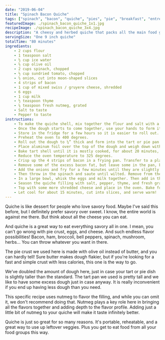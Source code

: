 ```yaml
---
date: "2019-06-04"
title: "Spinach Bacon Quiche"
tags: ["spinach", "bacon", "quiche", "pies", "pie", "breakfast", "entrees"]
featuredImage: ./spinach_bacon_quiche_1x1.jpg
recipeImage: ./spinach_bacon_quiche_3x4.jpg
description: "A cheesy and herbed quiche that packs all the main food groups into one pie."
servingSize: "One 9 inch quiche"
totalTime: "80 minutes"
ingredients:
    - 2 cups flour
    - 1 teaspoon salt
    - ½ cup ice water
    - ½ cup olive oil
    - 2 cups spinach, chopped
    - ½ cup sundried tomato, chopped
    - ½ onion, cut into moon-shaped slices
    - 4 strips of bacon
    - 1 cup of mixed swiss / gruyere cheese, shredded
    - 6 eggs
    - 1 cup milk
    - ½ teaspoon thyme
    - ¼ teaspoon fresh nutmeg, grated
    - Salt to taste
    - Pepper to taste
instructions:
    - To make the quiche shell, mix together the flour and salt with a fork in a bowl. In a separate bowl, mix the olive oil and cold water together until it combines. Then pour the mixture into the flour. 
    - Once the dough starts to come together, use your hands to form it into a ball. 
    - Store in the fridge for a few hours so it is easier to roll out. 
    - Preheat the oven to 400 degrees. 
    - Roll out the dough to ¼” thick and form into the tart or pie pan. Trim away excess dough and store for later. 
    - Place aluminum foil over the top of the dough and weigh down with something, i.e. uncooked rice, to imitate the weight of the filling.
    - Bake tart shell until it is mostly cooked, for about 20 minutes, and then remove to cool.
    - Reduce the oven temperature to 325 degrees. 
    - Crisp up the 4 strips of bacon in a frying pan. Transfer to a plate covered in a paper towel to remove excess fat and cool. 
    - Remove some of the excess bacon fat, but leave some in the pan, because we are going to saute the onion and then the spinach in the same pan, using the flavor from the bacon. 
    - Add the onions and fry for a few minutes until they are slightly browned. Remove from the pan and set aside. 
    - Then throw in the spinach and saute until wilted. Remove from the pan once again. It is important to prepare all three of these ingredients in a frying pan separately, because they each have different cooking times. 
    - In a large bowl, whisk the eggs and milk together. Then add in the rest of the filling -- sundried tomato, spinach, onion, bacon, and shredded cheese. Mix until combined. 
    - Season the quiche filling with salt, pepper, thyme, and fresh grated nutmeg! 
    - Top with some more shredded cheese and place in the oven. Bake for about 40-45 minutes, or until a toothpick inserted comes out clean
    - Let cool for about 15 minutes, cut into slices, and serve warm!
---
```

Quiche is like dessert for people who love savory food. Maybe I've said this before, but I definitely prefer savory over sweet. I know, the entire world is against me there. But think about all the cheese you can eat.

And quiche is a great way to eat everything savory all in one. I mean, you can't go wrong with pie crust, eggs, and cheese. And such endless flavor possibilities! Bacon, ham, broccoli, bell peppers, spinach, mushroom, herbs... You can throw whatever you want in there.

The pie crust we used here is made with olive oil instead of butter, and you can hardly tell! Sure butter makes dough flakier, but if you're looking for a fast and simple crust with less calories, this one is the way to go.

We’ve doubled the amount of dough here, just in case your tart or pie dish is slightly taller than the standard. The tart pan we used is pretty tall and we like to have some excess dough just in case anyway. It is really inconvenient if you end up having less dough than you need.

This specific recipe uses nutmeg to flavor the filling, and while you can omit it, we don't recommend doing that. Nutmeg plays a key role here in bringing all the flavors together and adding depth to the flavor profile. Adding just a little bit of nutmeg to your quiche will make it taste infinitely better.

Quiche is just so great for so many reasons. It's portable, reheatable, and a great way to use up leftover veggies. Plus you get to eat food from all your food groups this way.

